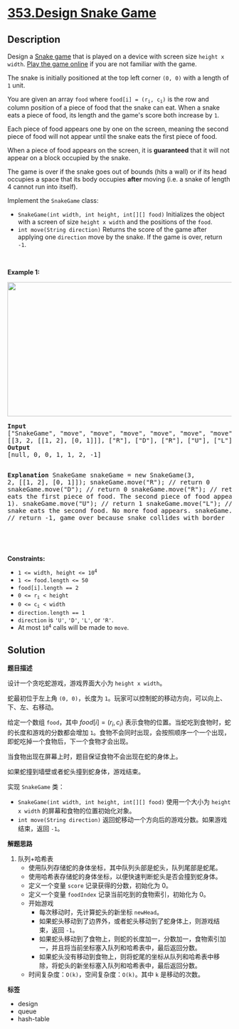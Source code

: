 # [353.Design Snake Game](https://leetcode.com/problems/design-snake-game/description/)

## Description

<p>Design a <a href="https://en.wikipedia.org/wiki/Snake_(video_game)" target="_blank">Snake game</a> that is played on a device with screen size <code>height x width</code>. <a href="http://patorjk.com/games/snake/" target="_blank">Play the game online</a> if you are not familiar with the game.</p>

<p>The snake is initially positioned at the top left corner <code>(0, 0)</code> with a length of <code>1</code> unit.</p>

<p>You are given an array <code>food</code> where <code>food[i] = (r<sub>i</sub>, c<sub>i</sub>)</code> is the row and column position of a piece of food that the snake can eat. When a snake eats a piece of food, its length and the game&#39;s score both increase by <code>1</code>.</p>

<p>Each piece of food appears one by one on the screen, meaning the second piece of food will not appear until the snake eats the first piece of food.</p>

<p>When a piece of food appears on the screen, it is <strong>guaranteed</strong> that it will not appear on a block occupied by the snake.</p>

<p>The game is over if the snake goes out of bounds (hits a wall) or if its head occupies a space that its body occupies <strong>after</strong> moving (i.e. a snake of length 4 cannot run into itself).</p>

<p>Implement the <code>SnakeGame</code> class:</p>

<ul>
  <li><code>SnakeGame(int width, int height, int[][] food)</code> Initializes the object with a screen of size <code>height x width</code> and the positions of the <code>food</code>.</li>
  <li><code>int move(String direction)</code> Returns the score of the game after applying one <code>direction</code> move by the snake. If the game is over, return <code>-1</code>.</li>
</ul>

<p>&nbsp;</p>
<p><strong class="example">Example 1:</strong></p>
<img alt="" src="https://fastly.jsdelivr.net/gh/doocs/leetcode@main/solution/0300-0399/0353.Design%20Snake%20Game/images/snake.jpg" style="width: 800px; height: 302px;" />
<pre>
<strong>Input</strong>
[&quot;SnakeGame&quot;, &quot;move&quot;, &quot;move&quot;, &quot;move&quot;, &quot;move&quot;, &quot;move&quot;, &quot;move&quot;]
[[3, 2, [[1, 2], [0, 1]]], [&quot;R&quot;], [&quot;D&quot;], [&quot;R&quot;], [&quot;U&quot;], [&quot;L&quot;], [&quot;U&quot;]]
<strong>Output</strong>
[null, 0, 0, 1, 1, 2, -1]

<strong>Explanation</strong>
SnakeGame snakeGame = new SnakeGame(3, 2, [[1, 2], [0, 1]]);
snakeGame.move(&quot;R&quot;); // return 0
snakeGame.move(&quot;D&quot;); // return 0
snakeGame.move(&quot;R&quot;); // return 1, snake eats the first piece of food. The second piece of food appears at (0, 1).
snakeGame.move(&quot;U&quot;); // return 1
snakeGame.move(&quot;L&quot;); // return 2, snake eats the second food. No more food appears.
snakeGame.move(&quot;U&quot;); // return -1, game over because snake collides with border

</pre>

<p>&nbsp;</p>
<p><strong>Constraints:</strong></p>

<ul>
  <li><code>1 &lt;= width, height &lt;= 10<sup>4</sup></code></li>
  <li><code>1 &lt;= food.length &lt;= 50</code></li>
  <li><code>food[i].length == 2</code></li>
  <li><code>0 &lt;= r<sub>i</sub> &lt; height</code></li>
  <li><code>0 &lt;= c<sub>i</sub> &lt; width</code></li>
  <li><code>direction.length == 1</code></li>
  <li><code>direction</code> is <code>&#39;U&#39;</code>, <code>&#39;D&#39;</code>, <code>&#39;L&#39;</code>, or <code>&#39;R&#39;</code>.</li>
  <li>At most <code>10<sup>4</sup></code> calls will be made to <code>move</code>.</li>
</ul>

## Solution

**题目描述**

设计一个贪吃蛇游戏，游戏界面大小为 `height x width`。

蛇最初位于左上角 `(0, 0)`，长度为 `1`。玩家可以控制蛇的移动方向，可以向上、下、左、右移动。

给定一个数组 `food`，其中 $food[i] = (r_i, c_i)$ 表示食物的位置。当蛇吃到食物时，蛇的长度和游戏的分数都会增加 `1`。食物不会同时出现，会按照顺序一个一个出现，即蛇吃掉一个食物后，下一个食物才会出现。

当食物出现在屏幕上时，题目保证食物不会出现在蛇的身体上。

如果蛇撞到墙壁或者蛇头撞到蛇身体，游戏结束。

实现 `SnakeGame` 类：

- `SnakeGame(int width, int height, int[][] food)` 使用一个大小为 `height x width` 的屏幕和食物的位置初始化对象。
- `int move(String direction)` 返回蛇移动一个方向后的游戏分数。如果游戏结束，返回 `-1`。

**解题思路**

1. 队列+哈希表
   - 使用队列存储蛇的身体坐标，其中队列头部是蛇头，队列尾部是蛇尾。
   - 使用哈希表存储蛇的身体坐标，以便快速判断蛇头是否会撞到蛇身体。
   - 定义一个变量 `score` 记录获得的分数，初始化为 0。
   - 定义一个变量 `foodIndex` 记录当前吃到的食物索引，初始化为 0。
   - 开始游戏
     - 每次移动时，先计算蛇头的新坐标 `newHead`。
     - 如果蛇头移动到了边界外，或者蛇头移动到了蛇身体上，则游戏结束，返回 `-1`。
     - 如果蛇头移动到了食物上，则蛇的长度加一，分数加一，食物索引加一，并且将当前坐标塞入队列和哈希表中，最后返回分数。
     - 如果蛇头没有移动到食物上，则将蛇尾的坐标从队列和哈希表中移除，将蛇头的新坐标塞入队列和哈希表中，最后返回分数。
   - 时间复杂度：`O(k)`，空间复杂度：`O(k)`。其中 `k` 是移动的次数。

**标签**

- design
- queue
- hash-table
